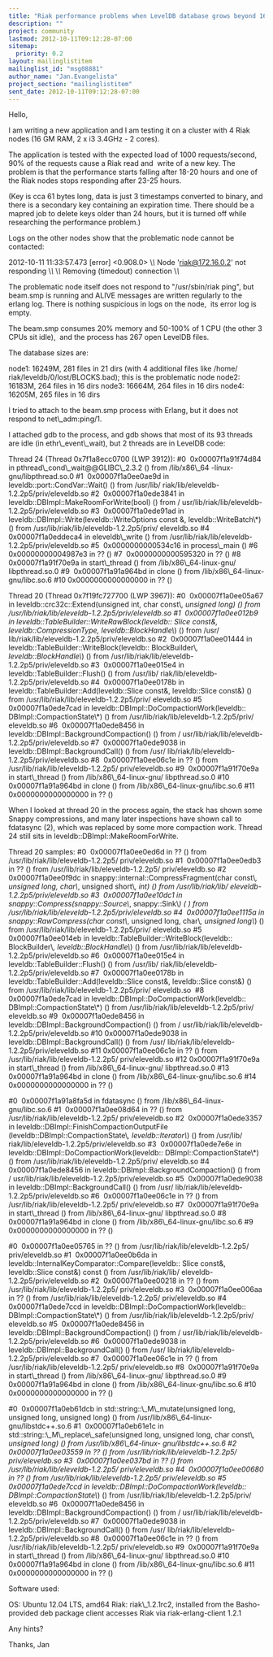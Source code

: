 ```yaml
---
title: "Riak performance problems when LevelDB database grows beyond 16GB"
description: ""
project: community
lastmod: 2012-10-11T09:12:28-07:00
sitemap:
  priority: 0.2
layout: mailinglistitem
mailinglist_id: "msg08881"
author_name: "Jan.Evangelista"
project_section: "mailinglistitem"
sent_date: 2012-10-11T09:12:28-07:00
---
```



Hello,

I am writing a new application and I am testing it on a cluster with 4 Riak
nodes (16 GM RAM, 2 x i3 3.4GHz - 2 cores).

The application is tested with the expected load of 1000 requests/second, 
90% of the requests cause a Riak read and  write of a new key. The problem
is that the performance starts falling after 18-20 hours and one of the Riak
nodes stops responding after 23-25 hours.

(Key is cca 61 bytes long, data is just 3 timestamps converted to binary, 
and there is a secondary key containing an expiration time. There should be
a mapred job to delete keys older than 24 hours, but it is turned off while
researching the performance problem.)

Logs on the other nodes show that the problematic node cannot be contacted:

2012-10-11 11:33:57.473 [error] &lt;0.908.0&gt; \\*\\* Node 'riak@172.16.0.2' not
responding \\*\\*
\\*\\* Removing (timedout) connection \\*\\*

The problematic node itself does not respond to "/usr/sbin/riak ping", but
beam.smp is running and ALIVE messages are written regularly to the erlang
log. There is nothing suspicious in logs on the node,  its error log is
empty.

The beam.smp consumes 20% memory and 50-100% of 1 CPU (the other 3 CPUs sit
idle),  and the process has 267 open LevelDB files.

The database sizes are:

node1: 16249M, 281 files in 21 dirs (with 4 additional files like /home/
riak/leveldb/0/lost/BLOCKS.bad); this is the problematic node
node2: 16183M, 264 files in 16 dirs
node3: 16664M, 264 files in 16 dirs
node4: 16205M, 265 files in 16 dirs

I tried to attach to the beam.smp process with Erlang, but it does not
respond to net\\_adm:ping/1.

I attached gdb to the process, and gdb shows that most of its 93 threads are
idle (in ethr\\_event\\_wait), but 2 threads are in LevelDB code:

Thread 24 (Thread 0x7f1a8ecc0700 (LWP 3912)):
#0  0x00007f1a91f74d84 in pthread\\_cond\\_wait@@GLIBC\\_2.3.2 () from /lib/x86\\_64
-linux-gnu/libpthread.so.0
#1  0x00007f1a0ee0ae9d in leveldb::port::CondVar::Wait() () from /usr/lib/
riak/lib/eleveldb-1.2.2p5/priv/eleveldb.so
#2  0x00007f1a0ede3841 in leveldb::DBImpl::MakeRoomForWrite(bool) () from /
usr/lib/riak/lib/eleveldb-1.2.2p5/priv/eleveldb.so
#3  0x00007f1a0ede91ad in leveldb::DBImpl::Write(leveldb::WriteOptions const
&, leveldb::WriteBatch\\*) () from /usr/lib/riak/lib/eleveldb-1.2.2p5/priv/
eleveldb.so
#4  0x00007f1a0eddeca4 in eleveldb\\_write () from /usr/lib/riak/lib/eleveldb-
1.2.2p5/priv/eleveldb.so
#5  0x0000000000534c16 in process\\_main ()
#6  0x00000000004987e3 in ?? ()
#7  0x0000000000595320 in ?? ()
#8  0x00007f1a91f70e9a in start\\_thread () from /lib/x86\\_64-linux-gnu/
libpthread.so.0
#9  0x00007f1a91a964bd in clone () from /lib/x86\\_64-linux-gnu/libc.so.6
#10 0x0000000000000000 in ?? ()

Thread 20 (Thread 0x7f19fc727700 (LWP 3967)):
#0  0x00007f1a0ee05a67 in leveldb::crc32c::Extend(unsigned int, char const\\*,
unsigned long) () from /usr/lib/riak/lib/eleveldb-1.2.2p5/priv/eleveldb.so
#1  0x00007f1a0ee012b9 in leveldb::TableBuilder::WriteRawBlock(leveldb::
Slice const&, leveldb::CompressionType, leveldb::BlockHandle\\*) () from /usr/
lib/riak/lib/eleveldb-1.2.2p5/priv/eleveldb.so
#2  0x00007f1a0ee01444 in leveldb::TableBuilder::WriteBlock(leveldb::
BlockBuilder\\*, leveldb::BlockHandle\\*) () from /usr/lib/riak/lib/eleveldb-
1.2.2p5/priv/eleveldb.so
#3  0x00007f1a0ee015e4 in leveldb::TableBuilder::Flush() () from /usr/lib/
riak/lib/eleveldb-1.2.2p5/priv/eleveldb.so
#4  0x00007f1a0ee0178b in leveldb::TableBuilder::Add(leveldb::Slice const&,
leveldb::Slice const&) () from /usr/lib/riak/lib/eleveldb-1.2.2p5/priv/
eleveldb.so
#5  0x00007f1a0ede7cad in leveldb::DBImpl::DoCompactionWork(leveldb::
DBImpl::CompactionState\\*) () from /usr/lib/riak/lib/eleveldb-1.2.2p5/priv/
eleveldb.so
#6  0x00007f1a0ede8456 in leveldb::DBImpl::BackgroundCompaction() () from /
usr/lib/riak/lib/eleveldb-1.2.2p5/priv/eleveldb.so
#7  0x00007f1a0ede9038 in leveldb::DBImpl::BackgroundCall() () from /usr/
lib/riak/lib/eleveldb-1.2.2p5/priv/eleveldb.so
#8  0x00007f1a0ee06c1e in ?? () from /usr/lib/riak/lib/eleveldb-1.2.2p5/
priv/eleveldb.so
#9  0x00007f1a91f70e9a in start\\_thread () from /lib/x86\\_64-linux-gnu/
libpthread.so.0
#10 0x00007f1a91a964bd in clone () from /lib/x86\\_64-linux-gnu/libc.so.6
#11 0x0000000000000000 in ?? ()

When I looked at thread 20 in the process again, the stack has shown some 
Snappy compressions, and many later inspections have shown call to fdatasync
(2),
which was replaced by some more compaction work. Thread 24 still sits in 
leveldb::DBImpl::MakeRoomForWrite.

Thread 20 samples:
#0  0x00007f1a0ee0ed6d in ?? () from /usr/lib/riak/lib/eleveldb-1.2.2p5/
priv/eleveldb.so
#1  0x00007f1a0ee0edb3 in ?? () from /usr/lib/riak/lib/eleveldb-1.2.2p5/
priv/eleveldb.so
#2  0x00007f1a0ee0f9dc in snappy::internal::CompressFragment(char const\\*,
unsigned long, char\\*, unsigned short\\*, int) () from /usr/lib/riak/lib/
eleveldb-1.2.2p5/priv/eleveldb.so
#3  0x00007f1a0ee10dc1 in snappy::Compress(snappy::Source\\*, snappy::Sink\\*) (
) from /usr/lib/riak/lib/eleveldb-1.2.2p5/priv/eleveldb.so
#4  0x00007f1a0ee1115a in snappy::RawCompress(char const\\*, unsigned long,
char\\*, unsigned long\\*) () from /usr/lib/riak/lib/eleveldb-1.2.2p5/priv/
eleveldb.so
#5  0x00007f1a0ee014eb in leveldb::TableBuilder::WriteBlock(leveldb::
BlockBuilder\\*, leveldb::BlockHandle\\*) () from /usr/lib/riak/lib/eleveldb-
1.2.2p5/priv/eleveldb.so
#6  0x00007f1a0ee015e4 in leveldb::TableBuilder::Flush() () from /usr/lib/
riak/lib/eleveldb-1.2.2p5/priv/eleveldb.so
#7  0x00007f1a0ee0178b in leveldb::TableBuilder::Add(leveldb::Slice const&,
leveldb::Slice const&) () from /usr/lib/riak/lib/eleveldb-1.2.2p5/priv/
eleveldb.so 
#8  0x00007f1a0ede7cad in leveldb::DBImpl::DoCompactionWork(leveldb::
DBImpl::CompactionState\\*) () from /usr/lib/riak/lib/eleveldb-1.2.2p5/priv/
eleveldb.so
#9  0x00007f1a0ede8456 in leveldb::DBImpl::BackgroundCompaction() () from /
usr/lib/riak/lib/eleveldb-1.2.2p5/priv/eleveldb.so
#10 0x00007f1a0ede9038 in leveldb::DBImpl::BackgroundCall() () from /usr/
lib/riak/lib/eleveldb-1.2.2p5/priv/eleveldb.so
#11 0x00007f1a0ee06c1e in ?? () from /usr/lib/riak/lib/eleveldb-1.2.2p5/
priv/eleveldb.so
#12 0x00007f1a91f70e9a in start\\_thread () from /lib/x86\\_64-linux-gnu/
libpthread.so.0
#13 0x00007f1a91a964bd in clone () from /lib/x86\\_64-linux-gnu/libc.so.6
#14 0x0000000000000000 in ?? ()

#0  0x00007f1a91a8fa5d in fdatasync () from /lib/x86\\_64-linux-gnu/libc.so.6
#1  0x00007f1a0ee08d64 in ?? () from /usr/lib/riak/lib/eleveldb-1.2.2p5/
priv/eleveldb.so
#2  0x00007f1a0ede3357 in leveldb::DBImpl::FinishCompactionOutputFile
(leveldb::DBImpl::CompactionState\\*, leveldb::Iterator\\*) () from /usr/lib/
riak/lib/eleveldb-1.2.2p5/priv/eleveldb.so
#3  0x00007f1a0ede7e6e in leveldb::DBImpl::DoCompactionWork(leveldb::
DBImpl::CompactionState\\*) () from /usr/lib/riak/lib/eleveldb-1.2.2p5/priv/
eleveldb.so
#4  0x00007f1a0ede8456 in leveldb::DBImpl::BackgroundCompaction() () from /
usr/lib/riak/lib/eleveldb-1.2.2p5/priv/eleveldb.so
#5  0x00007f1a0ede9038 in leveldb::DBImpl::BackgroundCall() () from /usr/
lib/riak/lib/eleveldb-1.2.2p5/priv/eleveldb.so
#6  0x00007f1a0ee06c1e in ?? () from /usr/lib/riak/lib/eleveldb-1.2.2p5/
priv/eleveldb.so
#7  0x00007f1a91f70e9a in start\\_thread () from /lib/x86\\_64-linux-gnu/
libpthread.so.0
#8  0x00007f1a91a964bd in clone () from /lib/x86\\_64-linux-gnu/libc.so.6
#9  0x0000000000000000 in ?? ()

#0  0x00007f1a0ee05765 in ?? () from /usr/lib/riak/lib/eleveldb-1.2.2p5/
priv/eleveldb.so
#1  0x00007f1a0ee0b6da in leveldb::InternalKeyComparator::Compare(leveldb::
Slice const&, leveldb::Slice const&) const () from /usr/lib/riak/lib/
eleveldb-1.2.2p5/priv/eleveldb.so
#2  0x00007f1a0ee00218 in ?? () from /usr/lib/riak/lib/eleveldb-1.2.2p5/
priv/eleveldb.so
#3  0x00007f1a0ee006aa in ?? () from /usr/lib/riak/lib/eleveldb-1.2.2p5/
priv/eleveldb.so
#4  0x00007f1a0ede7ccd in leveldb::DBImpl::DoCompactionWork(leveldb::
DBImpl::CompactionState\\*) () from /usr/lib/riak/lib/eleveldb-1.2.2p5/priv/
eleveldb.so
#5  0x00007f1a0ede8456 in leveldb::DBImpl::BackgroundCompaction() () from /
usr/lib/riak/lib/eleveldb-1.2.2p5/priv/eleveldb.so
#6  0x00007f1a0ede9038 in leveldb::DBImpl::BackgroundCall() () from /usr/
lib/riak/lib/eleveldb-1.2.2p5/priv/eleveldb.so
#7  0x00007f1a0ee06c1e in ?? () from /usr/lib/riak/lib/eleveldb-1.2.2p5/
priv/eleveldb.so
#8  0x00007f1a91f70e9a in start\\_thread () from /lib/x86\\_64-linux-gnu/
libpthread.so.0
#9  0x00007f1a91a964bd in clone () from /lib/x86\\_64-linux-gnu/libc.so.6
#10 0x0000000000000000 in ?? ()

#0  0x00007f1a0eb61dcb in std::string::\\_M\\_mutate(unsigned long, unsigned
long, unsigned long) () from /usr/lib/x86\\_64-linux-gnu/libstdc++.so.6
#1  0x00007f1a0eb61e1c in std::string::\\_M\\_replace\\_safe(unsigned long,
unsigned long, char const\\*, unsigned long) () from /usr/lib/x86\\_64-linux-
gnu/libstdc++.so.6
#2  0x00007f1a0ee03559 in ?? () from /usr/lib/riak/lib/eleveldb-1.2.2p5/
priv/eleveldb.so
#3  0x00007f1a0ee037bd in ?? () from /usr/lib/riak/lib/eleveldb-1.2.2p5/
priv/eleveldb.so
#4  0x00007f1a0ee00680 in ?? () from /usr/lib/riak/lib/eleveldb-1.2.2p5/
priv/eleveldb.so
#5  0x00007f1a0ede7ccd in leveldb::DBImpl::DoCompactionWork(leveldb::
DBImpl::CompactionState\\*) () from /usr/lib/riak/lib/eleveldb-1.2.2p5/priv/
eleveldb.so
#6  0x00007f1a0ede8456 in leveldb::DBImpl::BackgroundCompaction() () from /
usr/lib/riak/lib/eleveldb-1.2.2p5/priv/eleveldb.so
#7  0x00007f1a0ede9038 in leveldb::DBImpl::BackgroundCall() () from /usr/
lib/riak/lib/eleveldb-1.2.2p5/priv/eleveldb.so
#8  0x00007f1a0ee06c1e in ?? () from /usr/lib/riak/lib/eleveldb-1.2.2p5/
priv/eleveldb.so
#9  0x00007f1a91f70e9a in start\\_thread () from /lib/x86\\_64-linux-gnu/
libpthread.so.0
#10 0x00007f1a91a964bd in clone () from /lib/x86\\_64-linux-gnu/libc.so.6
#11 0x0000000000000000 in ?? ()

Software used:

OS: Ubuntu 12.04 LTS, amd64
Riak: riak\\_1.2.1rc2, installed from the Basho-provided deb package
client accesses Riak via riak-erlang-client 1.2.1

Any hints?

Thanks, Jan
